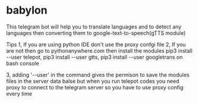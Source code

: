# babylon
This telegram bot will help you to translate languages and to detect any languages then converting them to google-text-to-speech(gTTS module)

 Tips
 1, If you are using python IDE don't use the proxy confgi file
 2, If you are not then go to pythonanywhere.com then install the modules 
 pip3 install --user telepot, 
 pip3 install --user gtts,
 pip3 install --user googletrans on bash  console
 
 3, adding '--user' in the command gives the permison to save the modules files in the server data balse but when you run telepot codes you need proxy to connect to the telegram server so you have to use proxy config every time 
